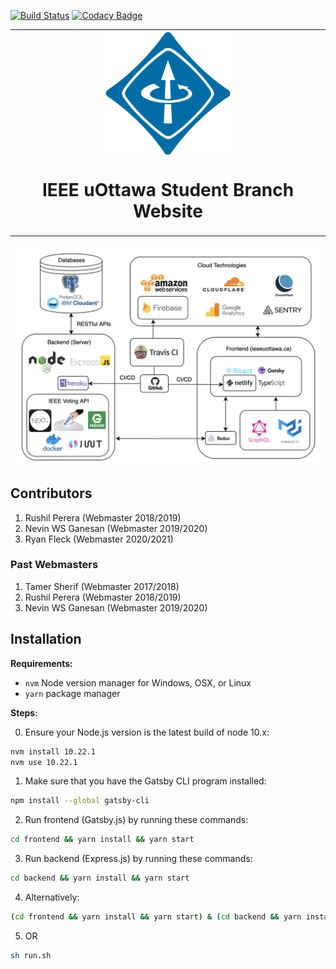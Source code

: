 [![Build Status](https://travis-ci.com/ieee-uottawa/ieeeuottawa.ca.svg?branch=master)](https://travis-ci.com/ieee-uottawa/ieeeuottawa.ca)
[![Codacy Badge](https://app.codacy.com/project/badge/Grade/4d27cfd2d9054248838a2bc3dfb1045b)](https://www.codacy.com/gh/ieee-uottawa/ieeeuottawa.ca/dashboard?utm_source=github.com&amp;utm_medium=referral&amp;utm_content=ieee-uottawa/ieeeuottawa.ca&amp;utm_campaign=Badge_Grade)

<table align="center"><tr><td align="center" width="9999">
<img width="200" align="center" alt="logo" src="frontend/static/images/ieee_logo_circle.png">

# IEEE uOttawa Student Branch Website

</td></tr></table>


<p align="center">
  <img width="800" alt="portfolio_view" src="assets/IEEE-uOttawa-Architecture.png">
</p>


## Contributors
1. Rushil Perera (Webmaster 2018/2019)
2. Nevin WS Ganesan (Webmaster 2019/2020)
3. Ryan Fleck (Webmaster 2020/2021)

### Past Webmasters
1. Tamer Sherif (Webmaster 2017/2018)
2. Rushil Perera (Webmaster 2018/2019)
3. Nevin WS Ganesan (Webmaster 2019/2020)


## Installation

**Requirements:**

- `nvm` Node version manager for Windows, OSX, or Linux
- `yarn` package manager


**Steps:**

0. Ensure your Node.js version is the latest build of node 10.x:

```sh
nvm install 10.22.1
nvm use 10.22.1
```

1. Make sure that you have the Gatsby CLI program installed:
```sh
npm install --global gatsby-cli
```

2. Run frontend (Gatsby.js) by running these commands:
```sh
cd frontend && yarn install && yarn start
```

3. Run backend (Express.js) by running these commands:
```sh
cd backend && yarn install && yarn start
```

4. Alternatively:
```sh
(cd frontend && yarn install && yarn start) & (cd backend && yarn install && yarn start)
```

5. OR
```sh
sh run.sh
```
